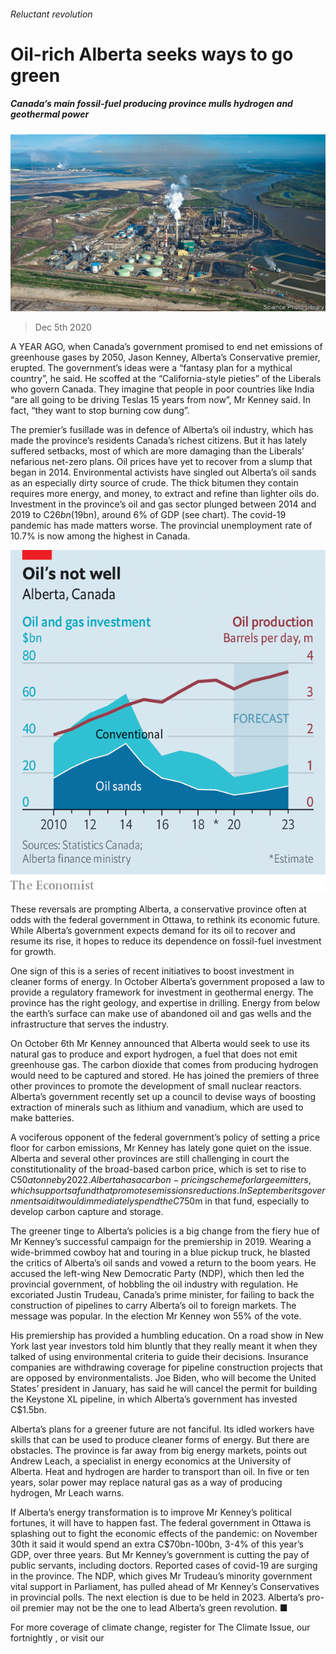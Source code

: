 ###### Reluctant revolution

# Oil-rich Alberta seeks ways to go green 

##### Canada’s main fossil-fuel producing province mulls hydrogen and geothermal power 

![image](images/20201205_AMP501.jpg) 

> Dec 5th 2020 


A YEAR AGO, when Canada’s government promised to end net emissions of greenhouse gases by 2050, Jason Kenney, Alberta’s Conservative premier, erupted. The government’s ideas were a “fantasy plan for a mythical country”, he said. He scoffed at the “California-style pieties” of the Liberals who govern Canada. They imagine that people in poor countries like India “are all going to be driving Teslas 15 years from now”, Mr Kenney said. In fact, “they want to stop burning cow dung”.


The premier’s fusillade was in defence of Alberta’s oil industry, which has made the province’s residents Canada’s richest citizens. But it has lately suffered setbacks, most of which are more damaging than the Liberals’ nefarious net-zero plans. Oil prices have yet to recover from a slump that began in 2014. Environmental activists have singled out Alberta’s oil sands as an especially dirty source of crude. The thick bitumen they contain requires more energy, and money, to extract and refine than lighter oils do. Investment in the province’s oil and gas sector plunged between 2014 and 2019 to C$26bn ($19bn), around 6% of GDP (see chart). The covid-19 pandemic has made matters worse. The provincial unemployment rate of 10.7% is now among the highest in Canada.

![image](images/20201205_AMC005.png) 



These reversals are prompting Alberta, a conservative province often at odds with the federal government in Ottawa, to rethink its economic future. While Alberta’s government expects demand for its oil to recover and resume its rise, it hopes to reduce its dependence on fossil-fuel investment for growth.



One sign of this is a series of recent initiatives to boost investment in cleaner forms of energy. In October Alberta’s government proposed a law to provide a regulatory framework for investment in geothermal energy. The province has the right geology, and expertise in drilling. Energy from below the earth’s surface can make use of abandoned oil and gas wells and the infrastructure that serves the industry.


On October 6th Mr Kenney announced that Alberta would seek to use its natural gas to produce and export hydrogen, a fuel that does not emit greenhouse gas. The carbon dioxide that comes from producing hydrogen would need to be captured and stored. He has joined the premiers of three other provinces to promote the development of small nuclear reactors. Alberta’s government recently set up a council to devise ways of boosting extraction of minerals such as lithium and vanadium, which are used to make batteries.


A vociferous opponent of the federal government’s policy of setting a price floor for carbon emissions, Mr Kenney has lately gone quiet on the issue. Alberta and several other provinces are still challenging in court the constitutionality of the broad-based carbon price, which is set to rise to C$50 a tonne by 2022. Alberta has a carbon-pricing scheme for large emitters, which supports a fund that promotes emissions reductions. In September its government said it would immediately spend the C$750m in that fund, especially to develop carbon capture and storage.


The greener tinge to Alberta’s policies is a big change from the fiery hue of Mr Kenney’s successful campaign for the premiership in 2019. Wearing a wide-brimmed cowboy hat and touring in a blue pickup truck, he blasted the critics of Alberta’s oil sands and vowed a return to the boom years. He accused the left-wing New Democratic Party (NDP), which then led the provincial government, of hobbling the oil industry with regulation. He excoriated Justin Trudeau, Canada’s prime minister, for failing to back the construction of pipelines to carry Alberta’s oil to foreign markets. The message was popular. In the election Mr Kenney won 55% of the vote.


His premiership has provided a humbling education. On a road show in New York last year investors told him bluntly that they really meant it when they talked of using environmental criteria to guide their decisions. Insurance companies are withdrawing coverage for pipeline construction projects that are opposed by environmentalists. Joe Biden, who will become the United States’ president in January, has said he will cancel the permit for building the Keystone XL pipeline, in which Alberta’s government has invested C$1.5bn.


Alberta’s plans for a greener future are not fanciful. Its idled workers have skills that can be used to produce cleaner forms of energy. But there are obstacles. The province is far away from big energy markets, points out Andrew Leach, a specialist in energy economics at the University of Alberta. Heat and hydrogen are harder to transport than oil. In five or ten years, solar power may replace natural gas as a way of producing hydrogen, Mr Leach warns.


If Alberta’s energy transformation is to improve Mr Kenney’s political fortunes, it will have to happen fast. The federal government in Ottawa is splashing out to fight the economic effects of the pandemic: on November 30th it said it would spend an extra C$70bn-100bn, 3-4% of this year’s GDP, over three years. But Mr Kenney’s government is cutting the pay of public servants, including doctors. Reported cases of covid-19 are surging in the province. The NDP, which gives Mr Trudeau’s minority government vital support in Parliament, has pulled ahead of Mr Kenney’s Conservatives in provincial polls. The next election is due to be held in 2023. Alberta’s pro-oil premier may not be the one to lead Alberta’s green revolution. ■


For more coverage of climate change, register for The Climate Issue, our fortnightly , or visit our 

